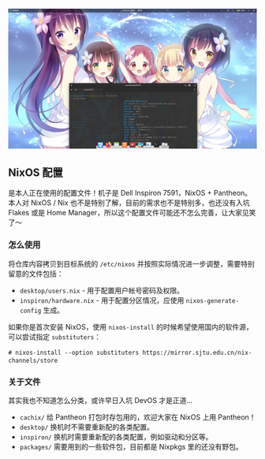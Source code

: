 ![](screenshot.jpg)

## NixOS 配置

是本人正在使用的配置文件！机子是 Dell Inspiron 7591，NixOS + Pantheon。本人对 NixOS / Nix 也不是特别了解，目前的需求也不是特别多，也还没有入坑 Flakes 或是 Home Manager，所以这个配置文件可能还不怎么完善，让大家见笑了～

### 怎么使用

将仓库内容拷贝到目标系统的 `/etc/nixos` 并按照实际情况进一步调整，需要特别留意的文件包括：

- `desktop/users.nix` - 用于配置用户帐号密码及权限。
- `inspiron/hardware.nix` - 用于配置分区情况，应使用 `nixos-generate-config` 生成。

如果你是首次安装 NixOS，使用 `nixos-install` 的时候希望使用国内的软件源，可以尝试指定 `substituters`：

```plain
# nixos-install --option substituters https://mirror.sjtu.edu.cn/nix-channels/store
```

### 关于文件

其实我也不知道怎么分类，或许早日入坑 DevOS 才是正道...

- `cachix/` 给 Pantheon 打包时存包用的，欢迎大家在 NixOS 上用 Pantheon！
- `desktop/` 换机时不需要重新配的各类配置。
- `inspiron/` 换机时需要重新配的各类配置，例如驱动和分区等。
- `packages/` 需要用到的一些软件包，目前都是 Nixpkgs 里的还没有野包。
